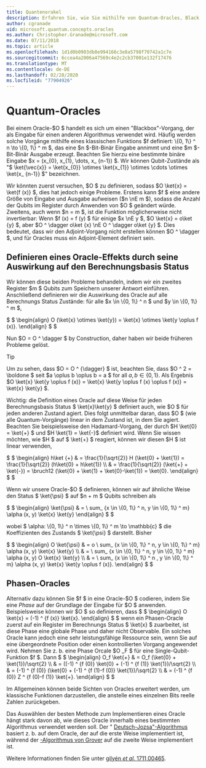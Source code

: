 ```yaml
---
title: Quantenorakel
description: Erfahren Sie, wie Sie mithilfe von Quantum-Oracles, Black Box-Vorgängen, die als Eingabe für einen anderen Algorithmus verwendet werden, arbeiten und definieren.
author: cgranade
uid: microsoft.quantum.concepts.oracles
ms.author: Christopher.Granade@microsoft.com
ms.date: 07/11/2018
ms.topic: article
ms.openlocfilehash: 1d1d0b0903db8e994166c3e8a5798f70742a1c7e
ms.sourcegitcommit: 6ccea4a2006a47569c4e2c2cb37001e132f17476
ms.translationtype: MT
ms.contentlocale: de-DE
ms.lasthandoff: 02/28/2020
ms.locfileid: "77904926"
---
```

# <a name="quantum-oracles"></a>Quantum-Oracles

Bei einem Oracle-$O $ handelt es sich um einen "Blackbox"-Vorgang, der als Eingabe für einen anderen Algorithmus verwendet wird.
Häufig werden solche Vorgänge mithilfe eines klassischen Funktions $f definiert: \\{0, 1\\} ^ n \to \\{0, 1\\} ^ m $, das eine $n $-Bit-Binär Eingabe annimmt und eine $m $-Bit-Binär Ausgabe erzeugt.
Beachten Sie hierzu eine bestimmte binäre Eingabe $x = (x_{0}, x_{1}, \dots, x_ {n-1}) $.
Wir können Qubit-Zustände als "$ \ket{\vec{x}} = \ket{x_{0}} \otimes \ket{x_{1}} \otimes \cdots \otimes \ket{x_ {n-1}} $" bezeichnen.

Wir könnten zuerst versuchen, $O $ zu definieren, sodass $O \ket{x} = \ket{f (x)} $, dies hat jedoch einige Probleme.
Erstens kann $f $ eine andere Größe von Eingabe und Ausgabe aufweisen ($n \nE m $), sodass die Anzahl der Qubits im Register durch Anwenden von $O $ geändert würde.
Zweitens, auch wenn $n = m $, ist die Funktion möglicherweise nicht invertierbar: Wenn $f (x) = f (y) $ für einige $x \nE y $, $O \ket{x} = o\ket {y} $, aber $O ^ \dagger o\ket {x} \nE O ^ \dagger o\ket {y} $.
Dies bedeutet, dass wir den Adjoint-Vorgang nicht erstellen können $O ^ \dagger $, und für Oracles muss ein Adjoint-Element definiert sein.

## <a name="defining-an-oracle-by-its-effect-on-computational-basis-states"></a>Definieren eines Oracle-Effekts durch seine Auswirkung auf den Berechnungsbasis Status
Wir können diese beiden Probleme behandeln, indem wir ein zweites Register $m $ Qubits zum Speichern unserer Antwort einführen.
Anschließend definieren wir die Auswirkung des Oracle auf alle Berechnungs Status Zustände: für alle $x \in \\{0, 1\\} ^ n $ und $y \in \\{0, 1\\} ^ m $,

$ $ \begin{align} O (\ket{x} \otimes \ket{y}) = \ket{x} \otimes \ket{y \oplus f (x)}.
\end{align} $ $

Nun $O = O ^ \dagger $ by Construction, daher haben wir beide früheren Probleme gelöst.

> [!TIP]
> Um zu sehen, dass $O = O ^ {\dagger} $ ist, beachten Sie, dass $O ^ 2 = \boldone $ seit $a \oplus b \oplus b = a $ for all $a, b \in \{0, 1\}$.
> Als Ergebnis $O \ket{x} \ket{y \oplus f (x)} = \ket{x} \ket{y \oplus f (x) \oplus f (x)} = \ket{x} \ket{y} $.

Wichtig: die Definition eines Oracle auf diese Weise für jeden Berechnungsbasis Status $ \ket{x}\ket{y} $ definiert auch, wie $O $ für jeden anderen Zustand agiert.
Dies folgt unmittelbar daran, dass $O $ (wie alle Quantum-Vorgänge) linear in dem Zustand ist, in dem Sie agiert.
Beachten Sie beispielsweise den Hadamard-Vorgang, der durch $H \ket{0} = \ket{+} $ und $H \ket{1} = \ket{-}$ definiert wird.
Wenn Sie wissen möchten, wie $H $ auf $ \ket{+} $ reagiert, können wir diesen $H $ ist linear verwenden,

$ $ \begin{align} h\ket {+} & = \frac{1}{\sqrt{2}} H (\ket{0} + \ket{1}) = \frac{1}{\sqrt{2}} (h\ket{0} + h\ket{1}) \\\\ & = \frac{1}{\sqrt{2}} (\ket{+} + \ket{-}) = \bruch12 (\ket{0} + \ket{1} + \ket{0}-\ket{1}) = \ket{0}.
\end{align} $ $

Wenn wir unsere Oracle-$O $ definieren, können wir auf ähnliche Weise den Status $ \ket{\psi} $ auf $n + m $ Qubits schreiben als

$ $ \begin{align} \ket{\psi} & = \ sum_ {x \in \\{0, 1\\} ^ n, y \in \\{0, 1\\} ^ m} \alpha (x, y) \ket{x} \ket{y} \end{align} $ $

wobei $ \alpha: \\{0, 1\\} ^ n \times \\{0, 1\\} ^ m \to \mathbb{c} $ die Koeffizienten des Zustands $ \ket{\psi} $ darstellt. Bisher

$ $ \begin{align} O \ket{\psi} & = o \ sum_ {x \in \\{0, 1\\} ^ n, y \in \\{0, 1\\} ^ m} \alpha (x, y) \ket{x} \ket{y} \\\\ & = \ sum_ {x \in \\{0, 1\\} ^ n, y \in \\{0, 1\\} ^ m} \alpha (x, y) O \ket{x} \ket{y} \\\\ & = \ sum_ {x \in \\{0, 1\\} ^ n , y \in \\{0, 1\\} ^ m} \alpha (x, y) \ket{x} \ket{y \oplus f (x)}.
\end{align} $ $

## <a name="phase-oracles"></a>Phasen-Oracles
Alternativ dazu können Sie $f $ in eine Oracle-$O $ codieren, indem Sie eine _Phase_ auf der Grundlage der Eingabe für $O $ anwenden.
Beispielsweise können wir $O $ so definieren, dass $ $ \begin{align} O \ket{x} = (-1) ^ {f (x)} \ket{x}.
\end{align} $ $ wenn ein Phasen-Oracle zuerst auf ein Register im Berechnungs Status $ \ket{x} $ zuarbeitet, ist diese Phase eine globale Phase und daher nicht Observable.
Ein solches Oracle kann jedoch eine sehr leistungsfähige Ressource sein, wenn Sie auf eine übergeordnete Position oder einen kontrollierten Vorgang angewendet wird.
Nehmen Sie z. b. eine Phase Orcale $O _F $ für eine Single-Qubit-Funktion $f $.
Dann $ $ \begin{align} O_f \ket{+} & = O_f (\ket{0} + \ket{1})/\sqrt{2} \\\\ & = ((-1) ^ {f (0)} \ket{0} + (-1) ^ {f (1)} \ket{1})/\sqrt{2} \\\\ & = (-1) ^ {f (0)} (\ket{0} + (-1) ^ {f (1)-f (0)} \ket{1})/\sqrt{2} \\\\ & = (-1) ^ {f (0)} Z ^ {f (0)-f (1)} \ket{+}.
\end{align} $ $

Im Allgemeinen können beide Sichten von Oracles erweitert werden, um klassische Funktionen darzustellen, die anstelle eines einzelnen Bits reelle Zahlen zurückgeben.

Das Auswählen der besten Methode zum Implementieren eines Oracle hängt stark davon ab, wie dieses Oracle innerhalb eines bestimmten Algorithmus verwendet werden soll.
Der " [Deutsch-Jozsa"-Algorithmus](https://en.wikipedia.org/wiki/Deutsch%E2%80%93Jozsa_algorithm) basiert z. b. auf dem Oracle, der auf die erste Weise implementiert ist, während der [-Algorithmus von Grover](https://en.wikipedia.org/wiki/Grover's_algorithm) auf die zweite Weise implementiert ist.


Weitere Informationen finden Sie unter [gilyén *et al*. 1711,00465](https://arxiv.org/abs/1711.00465).
